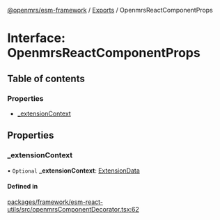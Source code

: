 [@openmrs/esm-framework](../API.md) / [Exports](../modules.md) / OpenmrsReactComponentProps

# Interface: OpenmrsReactComponentProps

## Table of contents

### Properties

- [\_extensionContext](openmrsreactcomponentprops.md#_extensioncontext)

## Properties

### \_extensionContext

• `Optional` **\_extensionContext**: [ExtensionData](extensiondata.md)

#### Defined in

[packages/framework/esm-react-utils/src/openmrsComponentDecorator.tsx:62](https://github.com/openmrs/openmrs-esm-core/blob/master/packages/framework/esm-react-utils/src/openmrsComponentDecorator.tsx#L62)

